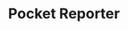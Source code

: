 ---
layout: tool
title: Pocket Reporter
external-url: http://pocketreporter.co.za/
image: pocketreporter.png
logo: 
oneliner: A news editor in your pocket
creators:
- name: Greg Kempe
  short-name: greg
external-creators:
- name: Raymond Joseph
  image: ray.jpg
  external-url: #
- name: Lion Summerbell
  image: lion.jpg
  external-url: #
- name: Peter Koen
  image: peter.jpg
  external-url: http://pondo.co
slideshow:
- image: slideshow1.svg
- image: slideshow2.svg
- image: slideshow3.svg
opener: Pocket Reporter helps you be a better reporter by guiding you through the news gathering process
tool-info:
- bullet: Guides you through the news-gathering process
- bullet: Helps make sure you gather all the facts for your story
- bullet: All your information in one place, and can be emailed to yourself
---